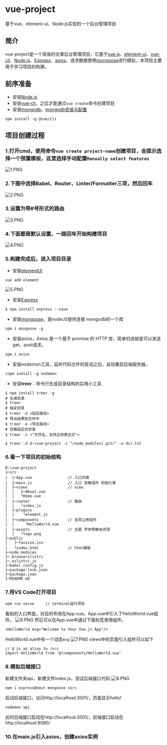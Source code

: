 # vue-project
基于vue、element-ui、Node.js实现的一个后台管理项目
## 简介
vue-project是一个简易的文章后台管理项目，它基于[vue.js](https://github.com/vuejs/vue)、[element-ui](https://github.com/ElemeFE/element)、[vue-cli](https://cli.vuejs.org/zh/)、[Node.js](http://nodejs.org/)、[Express](http://www.expressjs.com.cn/)、[axios](https://github.com/axios/axios)，请求数据使用[mongoose](http://www.mongoosejs.net/)进行模拟，本项目主要用于学习项目的构建。
## 前序准备
- 安装[Node.js](http://nodejs.org/)
- 安装[vue-cli](https://cli.vuejs.org/zh/)，之后才能通过`vue create`命令创建项目
- 安装[mongodb](https://www.mongodb.com/)，[mongodb安装与配置](https://www.cnblogs.com/minily/p/9431609.html)
```
npm install -g @vue/cli
```
## 项目创建过程
### 1.打开cmd，使用命令`vue create project-name`创建项目，会提示选择一个预置模板，这里选择手动配置`Manually select features`
![1.PNG](/read_img/1.PNG)
### 2.下图中选择Babel、Router、Linter/Formatter三项，然后回车
![2.PNG](/read_img/2.PNG)
### 3.设置为带#号形式的路由
![3.PNG](/read_img/3.PNG)
### 4.下面都是默认设置，一路回车开始构建项目
![4.PNG](/read_img/4.PNG)
### 5.构建完成后，进入项目目录
- 安装[elementUI](https://element.eleme.cn/#/zh-CN)
```
vue add element
```
![5.PNG](/read_img/5.PNG)
- 安装[Express](http://www.expressjs.com.cn/)
```
$ npm install express --save
```
- 安装[mongoose](http://www.mongoosejs.net/)，是nodeJS提供连接 mongodb的一个库
```
npm i mongoose -g
```
- 安装axios，Axios 是一个基于 promise 的 HTTP 库，简单的讲就是可以发送get、post请求。
```
npm i axios
```
- 安装nodemon工具，监听代码文件的变动之后，自动重启后端服务器。
```
cnpm install -g nodemon
```
- 安装**treer**：命令行生成目录结构的实用小工具
```
$ npm install treer -g
# 生成目录
$ treer
# 指定目录
$ treer -d <指定路径>
# 导出结果到文件中
$ treer -e <导出路径>
# 忽略指定的目录
$ treer -i <"文件名，支持正则表达式">

$ treer -d D:\vue-project -i "/node_modules|.git/" -e dir.txt
```
### 6.看一下项目的初始结构
```
D:\vue-project
├─src
|  ├─App.vue                // 入口页面
|  ├─main.js                // 入口 加载组件 初始化等
|  ├─views                  // view
|  |   ├─About.vue
|  |   └Home.vue
|  ├─router                 // 路由
|  |   └index.js
|  ├─plugins
|  |    └element.js
|  ├─components             // 全局公用组件
|  |     └HelloWorld.vue
|  ├─assets                 // 主题 字体等静态资源
|  |   └logo.png
├─public
|   ├─favicon.ico
|   └index.html             // html模板
├─node_modules
├─.browserslistrc
├─.eslintrc.js
├─babel.config.js
├─package-lock.json
├─package.json
├─README.md
```
### 7.用VS Code打开项目
```
npm run serve     // terminal运行项目
```
看到的入口界面，对应的布局在App.vue。App.vue中引入了HelloWorld.vue组件。
![6.PNG](/read_img/6.PNG)
然后可以在App.vue中通过下面标签使用组件。
```
<HelloWorld msg="Welcome to Your Vue.js App"/>
```
HelloWorld.vue中有一个动态`msg`
![7.PNG](/read_img/7.PNG)
views中的页面引入组件可以如下
```
// @ is an alias to /src
import HelloWorld from '@/components/HelloWorld.vue'
```

### 8.模拟后端接口
新建文件夹api，新建文件index.js，测试后端接口代码
![8.PNG](/read_img/8.PNG)
```
npm i express@next mongoose cors
```
启动后端接口，访问http://localhost:3001/，页面显示hello!
```
nodemon api
```
此时后端接口启动在http://localhost:3001/，前端接口启动在http://localhost:8080/

### 10.在main.js引入axios，创建axios实例